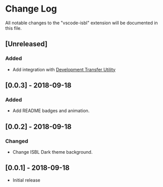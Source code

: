 # Change Log
All notable changes to the "vscode-isbl" extension will be documented in this file.

## [Unreleased]
### Added
- Add integration with [Development Transfer Utility](https://github.com/DirectumCompany/DevelopmentTransferUtility)

## [0.0.3] - 2018-09-18
### Added
- Add README badges and animation.

## [0.0.2] - 2018-09-18
### Changed
- Change ISBL Dark theme background.

## [0.0.1] - 2018-09-18
- Initial release
